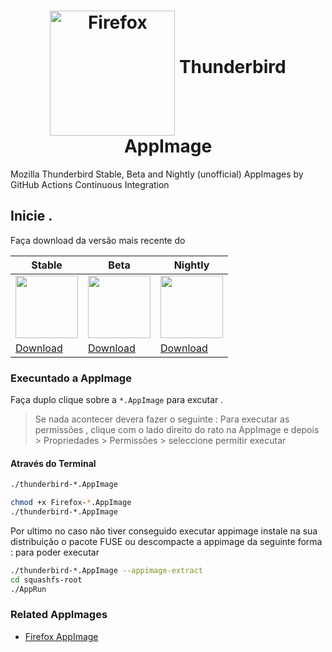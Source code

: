 <h1 align="center">
	<img src="https://upload.wikimedia.org/wikipedia/commons/e/e1/Thunderbird_Logo%2C_2018.svg" alt="Firefox" height=200 width=200 align="middle">
	Thunderbird AppImage
</h1>

Mozilla Thunderbird Stable, Beta and Nightly (unofficial) AppImages by GitHub Actions Continuous Integration

## Inicie . 

 Faça download da versão mais recente do

| Stable | Beta | Nightly |
| ------- | --------- | --------| 
| <img src="https://upload.wikimedia.org/wikipedia/commons/e/e1/Thunderbird_Logo%2C_2018.svg" height=100> | <img src="https://www.thunderbird.net/media/img/thunderbird/logos/beta-high-res.png" height=100>  | <img src="https://user-images.githubusercontent.com/48695438/91668637-d4c96e00-eb16-11ea-8661-c320504fdc17.png" height=100> |
| [Download](https://github.com/cmatomic/thunderbird-appImage.pt-PT/releases/tag/stable) | [Download](https://github.com/cmatomic/thunderbird-appimage.pt-PT/releases/tag/beta) | [Download](https://github.com/cmatomic/thunderbird-appimage.pt-PT/releases/tag/nightly) | 



### Execuntado a AppImage 
Faça  duplo clique  sobre  a `*.AppImage` para excutar .

> Se nada acontecer devera fazer o seguinte :
Para executar as permissões , clique  com o lado direito do rato na AppImage  e depois > Propriedades > Permissões > seleccione  permitir executar

#### Através do Terminal 
```bash
./thunderbird-*.AppImage
```
```bash
chmod +x Firefox-*.AppImage
./thunderbird-*.AppImage
```

Por ultimo no caso não tiver conseguido executar appimage instale na sua distribuição o pacote FUSE ou descompacte a appimage da seguinte forma :
para poder executar 

```bash
./thunderbird-*.AppImage --appimage-extract
cd squashfs-root
./AppRun
```

### Related AppImages 
* [Firefox AppImage](https://github.com/srevinsaju/Firefox-AppImage)

